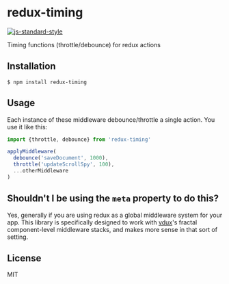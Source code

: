 
# redux-timing

[![js-standard-style](https://img.shields.io/badge/code%20style-standard-brightgreen.svg?style=flat)](https://github.com/feross/standard)

Timing functions (throttle/debounce) for redux actions

## Installation

    $ npm install redux-timing

## Usage

Each instance of these middleware debounce/throttle a single action. You use it like this:

```javascript
import {throttle, debounce} from 'redux-timing'

applyMiddleware(
  debounce('saveDocument', 1000),
  throttle('updateScrollSpy', 100),
  ...otherMiddleware
)
```

## Shouldn't I be using the `meta` property to do this?

Yes, generally if you are using redux as a global middleware system for your app. This library is specifically designed to work with [vdux](https://github.com/vdux/vdux)'s fractal component-level middleware stacks, and makes more sense in that sort of setting.

## License

MIT

